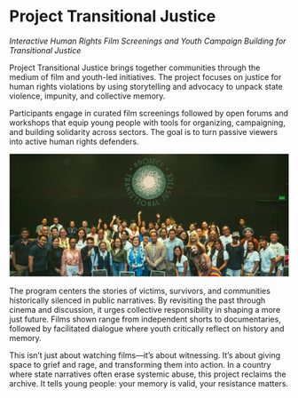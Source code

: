 # Project Transitional Justice
*Interactive Human Rights Film Screenings and Youth Campaign Building for Transitional Justice*

Project Transitional Justice brings together communities through the medium of film and youth-led initiatives. The project focuses on justice for human rights violations by using storytelling and advocacy to unpack state violence, impunity, and collective memory.  

Participants engage in curated film screenings followed by open forums and workshops that equip young people with tools for organizing, campaigning, and building solidarity across sectors. The goal is to turn passive viewers into active human rights defenders.  

![Image](transitional-justice.png)  

The program centers the stories of victims, survivors, and communities historically silenced in public narratives. By revisiting the past through cinema and discussion, it urges collective responsibility in shaping a more just future. Films shown range from independent shorts to documentaries, followed by facilitated dialogue where youth critically reflect on history and memory.  

This isn’t just about watching films—it’s about witnessing. It’s about giving space to grief and rage, and transforming them into action. In a country where state narratives often erase systemic abuse, this project reclaims the archive. It tells young people: your memory is valid, your resistance matters.  

